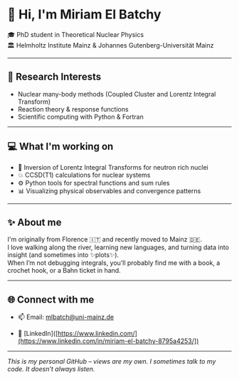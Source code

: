 <!---
StillaMaris/StillaMaris is a ✨ special ✨ repository because its `README.md` (this file) appears on your GitHub profile.
You can click the Preview link to take a look at your changes.
--->

# 👋 Hi, I'm Miriam El Batchy

🎓 PhD student in Theoretical Nuclear Physics  
🏛️ Helmholtz Institute Mainz & Johannes Gutenberg-Universität Mainz  

---

## 🔬 Research Interests
- Nuclear many-body methods (Coupled Cluster and Lorentz Integral Transform)
- Reaction theory & response functions
- Scientific computing with Python & Fortran

---

## 💻 What I'm working on
- 🧪 Inversion of Lorentz Integral Transforms for neutron rich nuclei
- 💥 CCSD(T1) calculations for nuclear systems 
- ⚙️ Python tools for spectral functions and sum rules
- 📊 Visualizing physical observables and convergence patterns

---
<!---
## 📂 Repositories you might like
Here are a few highlighted projects I'm working on or have contributed to:

- `main_inversion.py` — Flexible script for LIT inversion with basis expansion  
- `ccsd_analysis` — CCSD results parsing and energy trends visualizer  
- `gamma_band_plotter` — Tool to compare multiple inversions with uncertainty bands

---
--->
## ✨ About me
I'm originally from Florence 🇮🇹 and recently moved to Mainz 🇩🇪.  
I love walking along the river, learning new languages, and turning data into insight (and sometimes into ✨plots✨).  
When I’m not debugging integrals, you’ll probably find me with a book, a crochet hook, or a Bahn ticket in hand.

---

## 🌐 Connect with me
- 📫 Email: mlbatch@uni-mainz.de
<!--- - 🧠 [ORCID](https://orcid.org/) | [Google Scholar](https://scholar.google.com/) *(if you have them)*  --->
- 🔗 [LinkedIn]([https://www.linkedin.com/](https://www.linkedin.com/in/miriam-el-batchy-8795a4253/]) 

---

_This is my personal GitHub – views are my own. I sometimes talk to my code. It doesn’t always listen._

